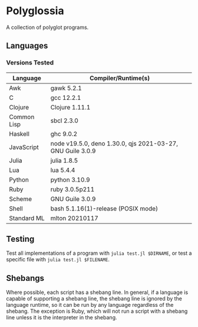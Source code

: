 # Polyglossia

A collection of polyglot programs.

## Languages

### Versions Tested

| Language    | Compiler/Runtime(s)
| -           | -
| Awk         | gawk 5.2.1
| C           | gcc 12.2.1
| Clojure     | Clojure 1.11.1
| Common Lisp | sbcl 2.3.0
| Haskell     | ghc 9.0.2
| JavaScript  | node v19.5.0, deno 1.30.0, qjs 2021-03-27, GNU Guile 3.0.9
| Julia       | julia 1.8.5
| Lua         | lua 5.4.4
| Python      | python 3.10.9
| Ruby        | ruby 3.0.5p211
| Scheme      | GNU Guile 3.0.9
| Shell       | bash 5.1.16(1)-release (POSIX mode)
| Standard ML | mlton 20210117

## Testing

Test all implementations of a program with `julia test.jl $DIRNAME`, or
test a specific file with `julia test.jl $FILENAME`.

## Shebangs

Where possible, each script has a shebang line. In general, if a language is
capable of supporting a shebang line, the shebang line is ignored by the
language runtime, so it can be run by any language regardless of the shebang.
The exception is Ruby, which will not run a script with a shebang line unless
it is the interpreter in the shebang.
